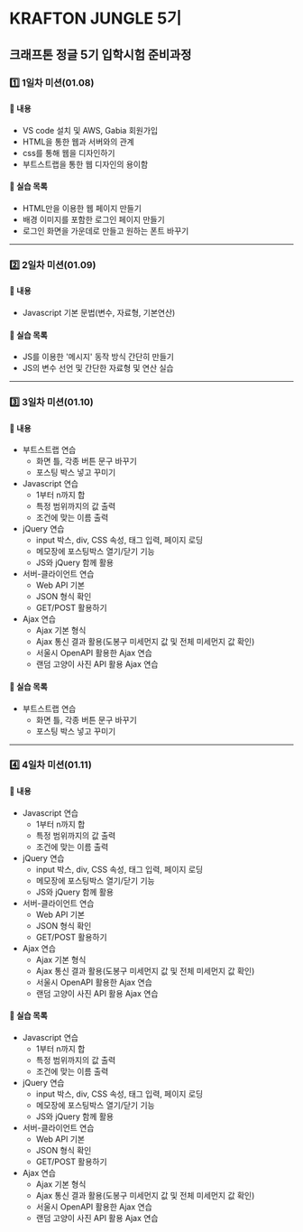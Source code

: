 # KRAFTON JUNGLE 5기
## 크래프톤 정글 5기 입학시험 준비과정

### 1️⃣ 1일차 미션(01.08)
#### 📌 내용
 - VS code 설치 및 AWS, Gabia 회원가입
 - HTML을 통한 웹과 서버와의 관계
 - css를 통해 웹을 디자인하기
 - 부트스트랩을 통한 웹 디자인의 용이함

#### 🎯 실습 목록
 - HTML만을 이용한 웹 페이지 만들기
 - 배경 이미지를 포함한 로그인 페이지 만들기
 - 로그인 화면을 가운데로 만들고 원하는 폰트 바꾸기
---------------
 
### 2️⃣ 2일차 미션(01.09)
#### 📌 내용
 - Javascript 기본 문법(변수, 자료형, 기본연산)

#### 🎯 실습 목록
 - JS를 이용한 '메시지' 동작 방식 간단히 만들기
 - JS의 변수 선언 및 간단한 자료형 및 연산 실습
---------------

### 3️⃣ 3일차 미션(01.10)
#### 📌 내용
 - 부트스트랩 연습
    - 화면 틀, 각종 버튼 문구 바꾸기
    - 포스팅 박스 넣고 꾸미기
 - Javascript 연습
    - 1부터 n까지 합
    - 특정 범위까지의 값 출력
    - 조건에 맞는 이름 출력
 - jQuery 연습
    - input 박스, div, CSS 속성, 태그 입력, 페이지 로딩
    - 메모장에 포스팅박스 열기/닫기 기능
    - JS와 jQuery 함께 활용
 - 서버-클라이언트 연습
    - Web API 기본
    - JSON 형식 확인
    - GET/POST 활용하기
 - Ajax 연습
    - Ajax 기본 형식
    - Ajax 통신 결과 활용(도봉구 미세먼지 값 및 전체 미세먼지 값 확인)
    - 서울시 OpenAPI 활용한 Ajax 연습
    - 랜덤 고양이 사진 API 활용 Ajax 연습

#### 🎯 실습 목록
  - 부트스트랩 연습
    - 화면 틀, 각종 버튼 문구 바꾸기
    - 포스팅 박스 넣고 꾸미기

---------------

### 4️⃣ 4일차 미션(01.11)
#### 📌 내용
 - Javascript 연습
    - 1부터 n까지 합
    - 특정 범위까지의 값 출력
    - 조건에 맞는 이름 출력
 - jQuery 연습
    - input 박스, div, CSS 속성, 태그 입력, 페이지 로딩
    - 메모장에 포스팅박스 열기/닫기 기능
    - JS와 jQuery 함께 활용
 - 서버-클라이언트 연습
    - Web API 기본
    - JSON 형식 확인
    - GET/POST 활용하기
 - Ajax 연습
    - Ajax 기본 형식
    - Ajax 통신 결과 활용(도봉구 미세먼지 값 및 전체 미세먼지 값 확인)
    - 서울시 OpenAPI 활용한 Ajax 연습
    - 랜덤 고양이 사진 API 활용 Ajax 연습

#### 🎯 실습 목록
 - Javascript 연습
    - 1부터 n까지 합
    - 특정 범위까지의 값 출력
    - 조건에 맞는 이름 출력
 - jQuery 연습
    - input 박스, div, CSS 속성, 태그 입력, 페이지 로딩
    - 메모장에 포스팅박스 열기/닫기 기능
    - JS와 jQuery 함께 활용
 - 서버-클라이언트 연습
    - Web API 기본
    - JSON 형식 확인
    - GET/POST 활용하기
 - Ajax 연습
    - Ajax 기본 형식
    - Ajax 통신 결과 활용(도봉구 미세먼지 값 및 전체 미세먼지 값 확인)
    - 서울시 OpenAPI 활용한 Ajax 연습
    - 랜덤 고양이 사진 API 활용 Ajax 연습
